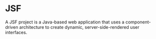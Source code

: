 # JSF
A JSF project is a Java-based web application that uses a component-driven architecture to create dynamic, server-side-rendered user interfaces.

